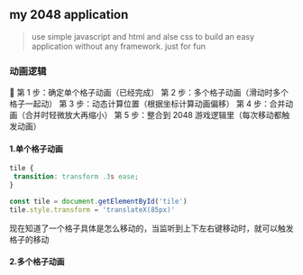 ## my 2048 application

> use simple javascript and html and alse css to build an easy application without any framework.
> just for fun


### 动画逻辑

🚀 
第 1 步：确定单个格子动画（已经完成）
第 2 步：多个格子动画（滑动时多个格子一起动）
第 3 步：动态计算位置（根据坐标计算动画偏移）
第 4 步：合并动画（合并时轻微放大再缩小）
第 5 步：整合到 2048 游戏逻辑里（每次移动都触发动画）

#### 1.单个格子动画

```css
tile {
 transition: transform .3s ease;
}
```

```js
const tile = document.getElementById('tile')
tile.style.transform = 'translateX(85px)'
```

现在知道了一个格子具体是怎么移动的，当监听到上下左右键移动时，就可以触发格子的移动

#### 2.多个格子动画

